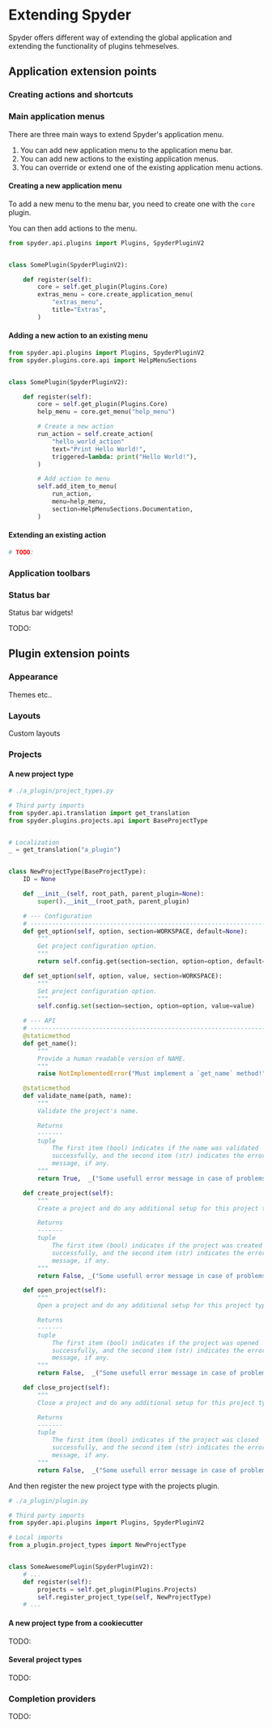 # Extending Spyder

Spyder offers different way of extending the global application and extending
the functionality of plugins tehmeselves.

## Application extension points

### Creating actions and shortcuts

### Main application menus

There are three main ways to extend Spyder's application menu.

1. You can add new application menu to the application menu bar.
2. You can add new actions to the existing application menus.
3. You can override or extend one of the existing application menu actions.

#### Creating a new application menu

To add a new menu to the menu bar, you need to create one with the `core` plugin.

You can then add actions to the menu.

```python
from spyder.api.plugins import Plugins, SpyderPluginV2


class SomePlugin(SpyderPluginV2):

    def register(self):
        core = self.get_plugin(Plugins.Core)
        extras_menu = core.create_application_menu(
            "extras_menu",
            title="Extras",
        )
```

#### Adding a new action to an existing menu

```python
from spyder.api.plugins import Plugins, SpyderPluginV2
from spyder.plugins.core.api import HelpMenuSections


class SomePlugin(SpyderPluginV2):

    def register(self):
        core = self.get_plugin(Plugins.Core)
        help_menu = core.get_menu("help_menu")

        # Create a new action
        run_action = self.create_action(
            "hello_world_action"
            text="Print Hello World!",
            triggered=lambda: print("Hello World!"),
        )

        # Add action to menu
        self.add_item_to_menu(
            run_action,
            menu=help_menu,
            section=HelpMenuSections.Documentation,
        )
```

#### Extending an existing action

```python
# TODO:
```

### Application toolbars

### Status bar

Status bar widgets!

TODO:

## Plugin extension points

### Appearance

Themes etc..

### Layouts

Custom layouts

### Projects

#### A new project type

```python
# ./a_plugin/project_types.py

# Third party imports
from spyder.api.translation import get_translation
from spyder.plugins.projects.api import BaseProjectType


# Localization
_ = get_translation("a_plugin")


class NewProjectType(BaseProjectType):
    ID = None

    def __init__(self, root_path, parent_plugin=None):
        super().__init__(root_path, parent_plugin)

    # --- Configuration
    # -------------------------------------------------------------------------
    def get_option(self, option, section=WORKSPACE, default=None):
        """
        Get project configuration option.
        """
        return self.config.get(section=section, option=option, default=default)

    def set_option(self, option, value, section=WORKSPACE):
        """
        Set project configuration option.
        """
        self.config.set(section=section, option=option, value=value)

    # --- API
    # ------------------------------------------------------------------------
    @staticmethod
    def get_name():
        """
        Provide a human readable version of NAME.
        """
        raise NotImplementedError("Must implement a `get_name` method!")

    @staticmethod
    def validate_name(path, name):
        """
        Validate the project's name.

        Returns
        -------
        tuple
            The first item (bool) indicates if the name was validated
            successfully, and the second item (str) indicates the error
            message, if any.
        """
        return True,  _("Some usefull error message in case of problems.")

    def create_project(self):
        """
        Create a project and do any additional setup for this project type.

        Returns
        -------
        tuple
            The first item (bool) indicates if the project was created
            successfully, and the second item (str) indicates the error
            message, if any.
        """
        return False, _("Some usefull error message in case of problems.")

    def open_project(self):
        """
        Open a project and do any additional setup for this project type.

        Returns
        -------
        tuple
            The first item (bool) indicates if the project was opened
            successfully, and the second item (str) indicates the error
            message, if any.
        """
        return False,  _("Some usefull error message in case of problems.")

    def close_project(self):
        """
        Close a project and do any additional setup for this project type.

        Returns
        -------
        tuple
            The first item (bool) indicates if the project was closed
            successfully, and the second item (str) indicates the error
            message, if any.
        """
        return False,  _("Some usefull error message in case of problems.")
```

And then register the new project type with the projects plugin.

```python
# ./a_plugin/plugin.py

# Third party imports
from spyder.api.plugins import Plugins, SpyderPluginV2

# Local imports
from a_plugin.project_types import NewProjectType


class SomeAwesomePlugin(SpyderPluginV2):
    # ...
    def register(self):
        projects = self.get_plugin(Plugins.Projects)
        self.register_project_type(self, NewProjectType)
    # ...
```

#### A new project type from a cookiecutter

TODO:

#### Several project types

TODO:

### Completion providers

TODO:
